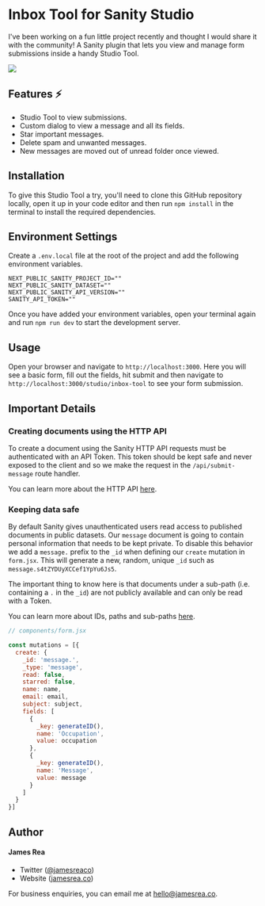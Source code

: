 # Inbox Tool for Sanity Studio

I've been working on a fun little project recently and thought I would share it with the community! A Sanity plugin that lets you view and manage form submissions inside a handy Studio Tool. 

<img src="https://f000.backblazeb2.com/file/jamesrea/Screenshot+2024-02-10+at+1.12.29%E2%80%AFPM.png"/>

## Features ⚡️

- Studio Tool to view submissions.
- Custom dialog to view a message and all its fields.
- Star important messages.
- Delete spam and unwanted messages.
- New messages are moved out of unread folder once viewed.

## Installation

To give this Studio Tool a try, you'll need to clone this GitHub repository locally, open it up in your code editor and then run `npm install` in the terminal to install the required dependencies.

## Environment Settings

Create a `.env.local` file at the root of the project and add the following environment variables.

```
NEXT_PUBLIC_SANITY_PROJECT_ID=""
NEXT_PUBLIC_SANITY_DATASET=""
NEXT_PUBLIC_SANITY_API_VERSION=""
SANITY_API_TOKEN=""
```

Once you have added your environment variables, open your terminal again and run `npm run dev` to start the development server.

## Usage

Open your browser and navigate to `http://localhost:3000`. Here you will see a basic form, fill out the fields, hit submit and then navigate to `http://localhost:3000/studio/inbox-tool` to see your form submission.

## Important Details

### Creating documents using the HTTP API

To create a document using the Sanity HTTP API requests must be authenticated with an API Token. This token should be kept safe and never exposed to the client and so we make the request in the `/api/submit-message` route handler.

You can learn more about the HTTP API [here](https://www.sanity.io/docs/http-api).

### Keeping data safe

By default Sanity gives unauthenticated users read access to published documents in public datasets. Our `message` document is going to contain personal information that needs to be kept private. To disable this behavior we add a `message.` prefix to the `_id` when defining our `create` mutation in `form.jsx`. This will generate a new, random, unique `_id` such as `message.s4tZYDUyXCCef1YpYu6Js5`. 

The important thing to know here is that documents under a sub-path (i.e. containing a `.` in the `_id`) are not publicly available and can only be read with a Token.

You can learn more about IDs, paths and sub-paths [here](https://www.sanity.io/docs/ids).

```javascript
// components/form.jsx

const mutations = [{
  create: {
    _id: 'message.',
    _type: 'message', 
    read: false,
    starred: false,
    name: name,
    email: email,
    subject: subject,
    fields: [
      {
        _key: generateID(),
        name: 'Occupation',
        value: occupation
      },
      {
        _key: generateID(),
        name: 'Message',
        value: message
      }
    ]
  }
}]
```

## Author

#### James Rea

- Twitter ([@jamesreaco](https://twitter.com/jamesreaco))
- Website ([jamesrea.co](https://jamesrea.co))

For business enquiries, you can email me at hello@jamesrea.co.

